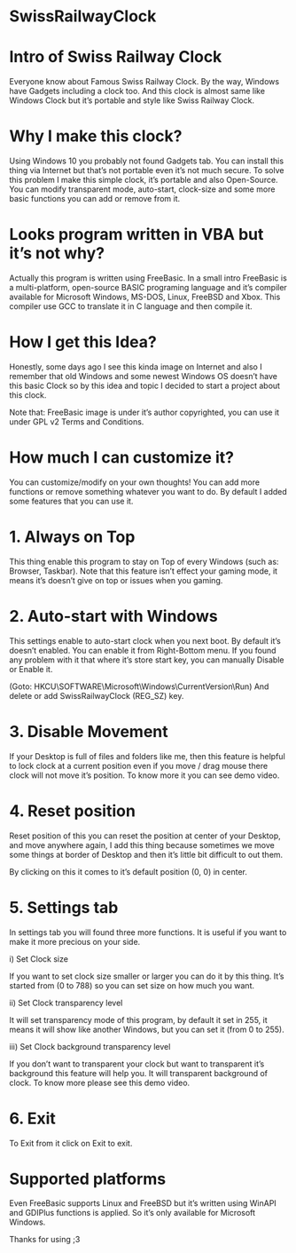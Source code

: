 # SwissRailwayClock

# Intro of Swiss Railway Clock

Everyone know about Famous Swiss Railway Clock. By the way, Windows have Gadgets including a clock too. And this clock is almost same like Windows Clock but it’s portable and style like Swiss Railway Clock.


# Why I make this clock?

Using Windows 10 you probably not found Gadgets tab. You can install this thing via Internet but that’s not portable even it’s not much secure. To solve this problem I make this simple clock, it’s portable and also Open-Source. You can modify transparent mode, auto-start, clock-size and some more basic functions you can add or remove from it.


# Looks program written in VBA but it’s not why?

Actually this program is written using FreeBasic. In a small intro FreeBasic is a multi-platform, open-source BASIC programing language and it’s compiler available for Microsoft Windows, MS-DOS, Linux, FreeBSD and Xbox. This compiler use GCC to translate it in C language and then compile it.


# How I get this Idea?

Honestly, some days ago I see this kinda image on Internet and also I remember that old Windows and some newest Windows OS doesn’t have this basic Clock so by this idea and topic I decided to start a project about this clock.

Note that: FreeBasic image is under it’s author copyrighted, you can use it under GPL v2 Terms and Conditions.


# How much I can customize it?

You can customize/modify on your own thoughts! You can add more functions or remove something whatever you want to do. By default I added some features that you can use it.

# 1. Always on Top

This thing enable this program to stay on Top of every Windows (such as: Browser, Taskbar). Note that this feature isn’t effect your gaming mode, it means it’s doesn’t give on top or issues when you gaming.

# 2. Auto-start with Windows

This settings enable to auto-start clock when you next boot. By default it’s doesn’t enabled. You can enable it from Right-Bottom menu.
If you found any problem with it that where it’s store start key, you can manually Disable or Enable it.

(Goto: HKCU\SOFTWARE\Microsoft\Windows\CurrentVersion\Run) And delete or add SwissRailwayClock (REG_SZ) key.

# 3. Disable Movement

If your Desktop is full of files and folders like me, then this feature is helpful to lock clock at a current position even if you move / drag mouse there clock will not move it’s position. To know more it you can see demo video.

# 4. Reset position

Reset position of this you can reset the position at center of your Desktop, and move anywhere again, I add this thing because sometimes we move some things at border of Desktop and then it’s little bit difficult to out them.

By clicking on this it comes to it’s default position (0, 0) in center.


# 5. Settings tab

In settings tab you will found three more functions. It is useful if you want to make it more precious on your side.

i) Set Clock size

If you want to set clock size smaller or larger you can do it by this thing. It’s started from (0 to 788) so you can set size on how much you want.

ii) Set Clock transparency level

It will set transparency mode of this program, by default it set in 255, it means it will show like another Windows, but you can set it (from 0 to 255).

iii) Set Clock background transparency level

If you don’t want to transparent your clock but want to transparent it’s background this feature will help you. It will transparent background of clock. To know more please see this demo video.


# 6. Exit

To Exit from it click on Exit to exit.


# Supported platforms

Even FreeBasic supports Linux and FreeBSD but it’s written using WinAPI and GDIPlus functions is applied. So it’s only available for Microsoft Windows.


Thanks for using ;3
